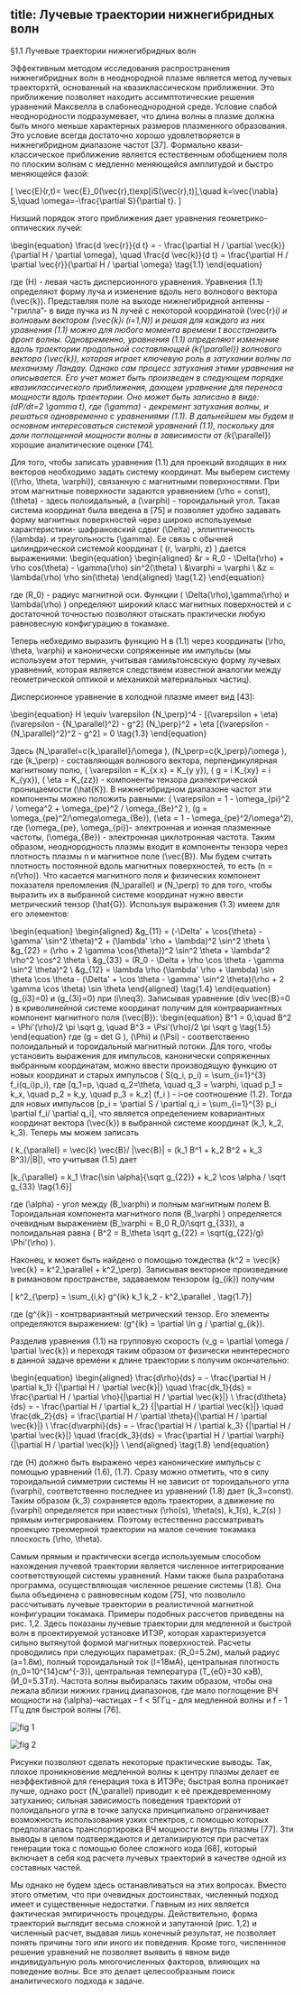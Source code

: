 title: Лучевые траектории нижнегибридных волн
---

§1.1 Лучевые траектории нижнегибридных волн

Эффективным методом исследования распространения нижнегибридных волн в неоднородной плазме является метод лучевых
траекторхтй, основанный на квазиклассическом приближении. Это приближение позволяет находить ассимптотические
решения уравнений Максвелла в слабонеоднородной среде. Условие слабой неоднородности подразумевает, что длина волны в плазме должна быть много меньше характерных размеров плазменного образования. Это условие всегда достаточно хорошо удовлетворяется в нижнегибридном диапазоне частот [37]. Формально квази-классическое приближение является естественным обобщением поля по плоским волнам с медленно меняющейся амплитудой и быстро меняющейся фазой:

\[ \vec{E}(r,t)= \vec{E}_0(\vec{r},t)exp[iS(\vec{r},t)],\quad k=\vec{\nabla} S,\quad \omega=-\frac{\partial S}{\partial t}. \]

Низший порядок этого приближения дает уравнения геометрико-оптических лучей:


\begin{equation} 
\frac{d \vec{r}}{d t} = - \frac{\partial H / \partial \vec{k}}{\partial H / \partial \omega}, \quad
\frac{d \vec{k}}{d t} = \frac{\partial H / \partial \vec{r}}{\partial H / \partial \omega}
\tag{1.1}
\end{equation}

где \(Н\) - левая часть дисперсионного уравнения. Уравнения (1.1) определяют форму луча и изменение вдоль него
волнового вектора \(\vec{k}\).
Представляя поле на выходе нижнегибридной антенны - "грилла”- в виде пучка из N лучей с некоторой координатой 
\(\vec{r}_i\) и волновым вектором \(\vec{k}_i (i=1,N)\) и решая для каждого из них уравнения (1.1) можно для любого момента времени t восстановить фронт волны.
Одновременно, уравнения (1.1) определяют изменение вдоль траектории продольной составляющей \(k_{\parallel}\) волнового вектора \(\vec{k}\), которая играет ключевую роль в затухании волны по механизму Ландау. 
Однако сам процесс затухания этими уравнения не описывается. Его учет может быть произведен в следующем порядке квазиклассического приближения,	дающем уравнение для переноса мощности вдоль траектории. 
Оно	может быть записано	в виде:
\(dP/dt=2 \gamma t\), где	\(\gamma\) - декремент	затухания волны, и решаться одновременно с	уравнениями (1.1). 
В дальнейшем мы будем в основном интересоваться системой уравнений (1.1), поскольку для
доли поглощенной мощности волны в зависимости от \(k_{\parallel}\) хорошие аналитические оценки [74].

Для того, чтобы записать уравнения (1.1) для проекций входящих в них векторов необходимо задать систему координат. 
Мы выберем систему \((\rho, \theta, \varphi)\), связанную с магнитными поверхностями. При этом магнитные поверхности задаются уравнением \(\rho = const\), \(\theta\) - здесь полоидальный, а \(\varphi\) - тороидальный угол. Такая система координат была введена в [75] и позволяет удобно задавать форму магнитных поверхностей через широко используемые характеристики-
шафрановский сдвиг \(\Delta\) , эллиптичность \(\lambda\). и треугольность \(\gamma\). Ее связь с обычней цилиндрической системой координат \( (r, \varphi, z) \) дается выражениями:
\begin{equation}
    \begin{aligned} 
        &r = R_0 - \Delta(\rho) + \rho cos(\theta) - \gamma(\rho) sin^2(\theta) \\
        &\varphi = \varphi	 \\
        &z = \lambda(\rho) \rho sin(\theta) 
    \end{aligned}
    \tag{1.2}
\end{equation}

где \(R_0\) - радиус магнитной оси. Функции \( \Delta(\rho),\gamma(\rho) и \lambda(\rho) \) определяют широкий класс магнитных поверхностей и с достаточной точностью позволяют отыскать практически любую равновесную конфигурацию в токамаке.

Теперь небхедимо выразить функцию Н в (1.1) через координаты  \(\rho, \theta, \varphi\) и канонически сопряженные им импульсы (мы используем этот термин, учитывая гамильтонсвскую форму лучевых уравнений, которая является следствием известной аналогии между геометрической оптикой и механикой материальных частиц).

Дисперсионное уравнение в холодной плазме имеет вид [43]:

\begin{equation} 
    H \equiv \varepsilon {N_\perp}^4 
    - [(\varepsilon + \eta)(\varepsilon - {N_\parallel}^2) - g^2] {N_\perp}^2
    +  \eta [(\varepsilon - {N_\parallel}^2)^2 - g^2] = 0
    \tag{1.3}
\end{equation}

Здесь \(N_\parallel=с{k_\parallel}/\omega \), \(N_\perp=с{k_\perp}/\omega \), 
где \(k_\perp\) - составляющая волнового вектора, перпендикулярная магнитному полю, 
\( \varepsilon = K_{x x} = K_{y y}\),	\( g = i K_{xy} = i K_{yx}\), \( \eta = K_{zz}\) - компоненты тензора диэлектрической
проницаемости \(\hat{К}\).
В нижнегибридном диапазоне частот эти компоненты можно положить равными: 
\( \varepsilon = 1 - \omega_{pi}^2 / \omega^2 + \omega_{pe}^2 / \omega_{Be}^2 \),
 \(g = \omega_{pe}^2/\omega\omega_{Be}\), 
 \(\eta = 1 - \omega_{pe}^2/\omega^2\), где \(\omega_{pe}, \omega_{pi}\)- электронная и ионная
плазменные частоты, \(\omega_{Be}\) - электронная циклотронная частота.
Таким образом, неоднородность плазмы входит в компоненты тензора
через плотность плазмы n и магнитное поле \(\vec{B}\). Мы будем считать
плотность постоянной вдоль магнитных поверхностей, то есть
\(n = n(\rho)\). Что касается магнитного поля и физических компонент показателя преломления \(N_\parallel\) и \(N_\perp\) то для того, чтобы выразить их в выбранной системе координат нужно ввести метрический тензор  \(\hat{G}\). 
Используя выражения (1.3) имеем для его элементов:

\begin{equation}
    \begin{aligned} 
        &g_{11} = (-\Delta' + \cos{\theta} - \gamma' \sin^2 \theta)^2 + (\lambda' \rho + \lambda)^2 \sin^2 \theta \\
        &g_{22} = (\rho + 2 \gamma \cos{\theta})^2 \sin^2 \theta + \lambda^2 \rho^2 \cos^2 \theta \\
        &g_{33} = (R_0 - \Delta + \rho \cos \theta - \gamma \sin^2 \theta)^2 \\
        &g_{12} = \lambda \rho (\lambda' \rho + \lambda) \sin \theta \cos \theta - (\Delta' + \cos \theta - \gamma' \sin^2 \theta)(\rho + 2 \gamma \cos \theta) \sin \theta
    \end{aligned}
    \tag{1.4}
\end{equation}
\(g_{i3}=0\) и \(g_{3i}=0\) при \(i\neq3\). 
Записывая уравнение \(div \vec{B}=0 \) в криволинейной системе координат получим 
для контрвариантных компонент магнитного поля \(\vec{В}\):
\begin{equation}
    В^1 = 0,\quad В^2 = \Phi'(\rho)/2 \pi \sqrt g, \quad В^3 = \Psi'(\rho)/2 \pi \sqrt g
    \tag{1.5}
\end{equation}
где \(g = det G \), 
\(\Phi\) и \(\Psi\) - соответственно полоидальный и тороидальный магнитный потоки.
Для того, чтобы установить выражения для импульсов, канонически сопряженных выбранным координатам, 
можно ввести производящую функцию от новых координат и старых импульсов	
\( S(q_i, p_i) = \sum_{i=1}^{3} f_i(q_i)p_i\), 
где \[q_1=p, \quad q_2=\theta, \quad q_3 = \varphi\, \quad p_1 = k_x, \quad p_2 = k_y, \quad p_3 = k_z\]
\(f_i \) - i-oe соотношение (1.2). 
Тогда для новых импульсов 
\[p_i =	\partial S / \partial q_i =  \sum_{i=1}^{3} p_i \partial f_i/ \partial q_i\],
что является определением ковариантных координат вектора \(\vec{k}\) в выбранной системе координат \(k_1, k_2, k_3\). Теперь мы можем записать 

\( k_{\parallel} = \vec{k} \vec{B}/ |\vec{B}| = (k_1 B^1 + k_2 B^2 + k_3 B^3)/|B|\), что учитывая (1.5) дает

\[k_{\parallel} = k_1 \frac{\sin \alpha}{\sqrt g_{22}} + k_2 \cos \alpha / \sqrt g_{33}  \tag{1.6}\]

где \(\alpha\) - угол между \(B_\varphi\)  и полным магнитным полем В. 
Тороидальная компонента магнитного поля \(B_\varphi \) определяется очевидным выражением 
\(B_\varphi = B_0 R_0/\sqrt g_{33}\),
а полоидальная равна 
\( B^2 = B_\theta \sqrt g_{22} = \sqrt{g_{22}/g} \Phi'(\rho) \).

Наконец, к может быть найдено о помощью тождества \(k^2 = \vec{k} \vec{k} = k^2_\parallel + k^2_\perp\).
Записывая векторное произведение в римановом пространстве, задаваемом тензором	\(g_{ik}\) получим

\[ k^2_{\perp} = \sum_{i,k} g^{ik} k_1 k_2  - k^2_\parallel , \tag{1.7}\]

где \(g^{ik}\) - контрвариантный метрический тензор. 
Его элементы определяются выражением: \(g^{ik} = \partial \ln g / \partial g_{ik}\).

Разделив уравнения (1.1) на групповую скорость \(v_g = \partial \omega / \partial \vec{k}\) 
и переходя таким образом от физически неинтересного в данной задаче времени	к длине траектории s получим окончательно:

\begin{equation}
    \begin{aligned} 
        \frac{d\rho}{ds} = - \frac{\partial H / \partial k_1} {|\partial H / \partial \vec{k}|} \quad
        \frac{dk_1}{ds} = \frac{\partial H / \partial \rho}{|\partial H / \partial \vec{k}|}  \\
        \frac{d\theta}{ds} = - \frac{\partial H / \partial k_2} {|\partial H / \partial \vec{k}|} \quad
        \frac{dk_2}{ds} = \frac{\partial H / \partial \theta}{|\partial H / \partial \vec{k}|}  \\
        \frac{d\varphi}{ds} = - \frac{\partial H / \partial k_3} {|\partial H / \partial \vec{k}|} \quad
        \frac{dk_3}{ds} = \frac{\partial H / \partial \varphi}{|\partial H / \partial \vec{k}|}  \\
    \end{aligned}
    \tag{1.8}
\end{equation}

где \(H\) должно быть выражено через канонические импульсы с помощью уравнений (1.6),	(1.7). 
Сразу можно отметить, что в силу тороидальной симметрии системы Н не зависит от тороидального угла \(\varphi\),
соответственно последнее из уравнений (1.8) дает \(k_3=const\). 
Таким образом \(k_3\) сохраняется вдоль траектории, а движение по \(\varphi\) определяется
при известных \(\rho(s), \theta(s), k_1(s), k_2(s) \) прямым интегрированием. 
Поэтому естественно рассматривать проекцию трехмерной траектории на малое сечение токамака плоскость \(\rho, \theta\).

Самым прямым и практически всегда используемым способом нахождения лучевой траектории является 
численное интегрирование соответствующей системы уравнений. 
Нами также была разработана программа, осуществляющая численное решение системы (1.8). 
Она была объединена с равновесным кодом [75], что позволило рассчитывать лучевые траектории
в реалистичной магнитной конфигурации токамака. Примеры подобных рассчетов приведены на рис. 1,2. 
Здесь показаны лучевые траектории для медленной и быстрой волн в проектируемой установке ИТЭР, 
которая характеризуется сильно вытянутой формой магнитных поверхностей. 
Расчеты проводились при следующих параметрах: 
\(R_0=5.2м\), малый радиус \(a=1.8м\), полный тороидальный ток \(I=18мA\),
центральная плотность \(n_0=10^{14}cм^{-3}\), центральная температура \(T_{e0}=30 кэВ\), \(И_0=5.3Тл\).
Частота волны выбиралась таким образом, чтобы она лежала вблизи нижних границ диапазонов, 
где мало поглощение ВЧ мощности на \(\alpha\)-частицах - f < 5ГГц - для медленной волны и f - 1 ГГц для быстрой волны [76].

![fig 1](../../images/fig_01.png)

![fig 2](../../images/fig_02.png)

Рисунки позволяют сделать некоторые практические выводы. Так, плохое проникновение медленной волны к центру плазмы делает ее неэффективной для генерация тока в ИТЭРе; быстрая волна проникает лучше, однако рост \(N_\parallel\) 
приводит к её преждевременному затуханию; сильная зависимость поведения траекторий от полоидального угла в точке запуска принципиально ограничивает возможность использования узких спектров, с помощью которых предполагалась транспортировка ВЧ мощности внутрь плазмы [77]. Зти выводы в целом подтверждаются и детализируются при расчетах генерации тока с помощью более сложного кода [68], который включает в себя код расчета лучевых траекторий в качестве одной из составных частей.

Мы однако не будем здесь останавливаться на этих вопросах. Вместо этого отметим, что при очевидных достоинствах, численный подход имеет и существенные недостатки. Главным из них является фактическая эмпиричность процедуры. Действительно, форма траекторий выглядит весьма сложной и запутанной (рис. 1,2) и численный расчет, выдавая лишь конечный результат, не позволяет понять причины того или иного их поведения. Кроме того, численнное решение уравнений не позволяет выявить в явном виде индивидуальную роль многочисленных факторов, влияющих на поведение волны. Все это делает целесообразным поиск аналитического подхода к задаче.





